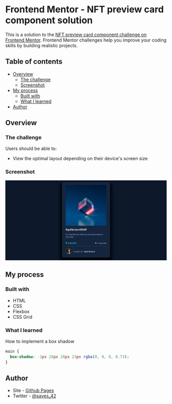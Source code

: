 # Frontend Mentor - NFT preview card component solution

This is a solution to the [NFT preview card component challenge on Frontend Mentor](https://www.frontendmentor.io/challenges/nft-preview-card-component-SbdUL_w0U). Frontend Mentor challenges help you improve your coding skills by building realistic projects. 

## Table of contents

- [Overview](#overview)
  - [The challenge](#the-challenge)
  - [Screenshot](#screenshot)
- [My process](#my-process)
  - [Built with](#built-with)
  - [What I learned](#what-i-learned)
- [Author](#author)



## Overview

### The challenge

Users should be able to:

- View the optimal layout depending on their device's screen size


### Screenshot

![](images/final.JPG)



## My process

### Built with

- HTML
- CSS
- Flexbox
- CSS Grid


### What I learned

How to implement a box shadow


```css
main {
  box-shadow: -1px 28px 28px 23px rgba(0, 0, 0, 0.73);
}
```



## Author

- Site - [Github Pages](https://saves42.github.io/nft_preview_card/)
- Twitter - [@saves_42](https://www.twitter.com/saves_42)


